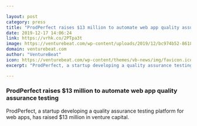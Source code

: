 ```yaml
---

layout: post
category: press
title: "ProdPerfect raises $13 million to automate web app quality assurance testing"
date: 2019-12-17 14:06:24
link: https://vrhk.co/2PTpa3t
image: https://venturebeat.com/wp-content/uploads/2019/12/bc974b52-8618-4e2f-8afa-9da0463ca763-e1576123750560.png?w=1200&strip=all
domain: venturebeat.com
author: "VentureBeat"
icon: https://venturebeat.com/wp-content/themes/vb-news/img/favicon.ico
excerpt: "ProdPerfect, a startup developing a quality assurance testing platform for web apps, has raised $13 million in venture capital."

---
```


### ProdPerfect raises $13 million to automate web app quality assurance testing

ProdPerfect, a startup developing a quality assurance testing platform for web apps, has raised $13 million in venture capital.